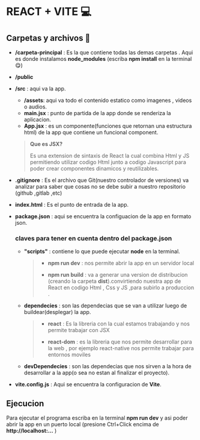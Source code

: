 # REACT + VITE 💻
## Carpetas y archivos 📁
* **/carpeta-principal** : Es la que contiene todas las demas carpetas . Aqui es donde instalamos **node_modules** (escriba **npm install** en la terminal 😋)
* **/public** 
* **/src** : aqui va la app.
  * **/assets**: aqui va todo el contenido estatico como imagenes , videos o audios.
  * **main.jsx** : punto de partida de la app donde se renderiza la aplicacion.
  * **App.jsx** : es un componente(funciones que retornan una estructura html) de la app que contiene un funcional component.
  > **Que es JSX?** 
  >
  > Es una extension de sintaxis de React la cual combina Html y JS permitiendo utilizar codigo Html junto a codigo Javascript para poder crear componentes dinamicos y reutilizables.
* **.gitignore** : Es el archivo que Git(nuestro controlador de versiones) va analizar para saber que cosas no se debe subir a nuestro repositorio (github ,gitlab ,etc)
* **index.html** : Es el punto de entrada de la app.
* **package.json** : aqui se encuentra la configuacion de la app en formato json.

  ### claves para tener en cuenta dentro del package.json
  
  * **"scripts"** :  contiene lo que puede ejecutar **node** en la terminal.
  
      > * **npm run dev** : nos permite abrir la app en un servidor local
      >
      > * **npm run build** : va a generar una version de distribucion (creando la carpeta **dist**).convirtiendo nuestra app de React en codigo Html , Css y JS ,para subirlo a produccion .

  * **dependecies** : son las dependecias que se van a utilizar luego de buildear(desplegar) la app.
      > * **react** : Es la libreria con la cual estamos trabajando y nos permite trabajar con JSX
      >
      > * **react-dom** : es la libreria que nos permite desarrollar para la web , por ejemplo react-native nos permite trabajar para entornos moviles
  * **devDependecies** : son las dependecias que nos sirven a la hora de desarrollar a la app(o sea no estan al finalizar el proyecto).

* **vite.config.js** : Aqui se encuentra la configuracion de **Vite**.

## Ejecucion 
  Para ejecutar el programa escriba en la terminal **npm run dev** y asi poder abrir la app en un puerto local (presione Ctrl+Click encima de **http://localhost:...** )